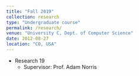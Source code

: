 ```yaml
---
title: "Fall 2019"
collection: research
type: "Undergraduate course"
permalink: /research/
venue: "University C, Dept. of Computer Science"
date: 2012-08-27
location: "CO, USA"
---
```




* Research 19
  * Supervisor: Prof. Adam Norris

